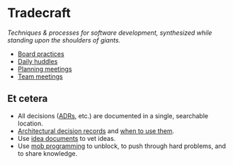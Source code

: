 # Tradecraft

_Techniques & processes for software development, synthesized while standing upon the shoulders of giants._

- [Board practices](board-practices.md)
- [Daily huddles](daily-huddles.md)
- [Planning meetings](planning-meetings.md)
- [Team meetings](team-meetings.md)









## Et cetera 

- All decisions ([ADRs](architectural-decision-records.md), etc.) are documented in a single, searchable location.
- [Architectural decision records](tradecraft/architectural-decision-records.md) and [when to use them](tradecraft/flowchart.md).
- Use [idea documents](idea-documents.md) to vet ideas.
- Use [mob programming](mob-programming.md) to unblock, to push through hard problems, and to share knowledge.

<!--stackedit_data:
eyJoaXN0b3J5IjpbMTMyODM4MTc5NCwtNjU2NTI5MDc3XX0=
-->